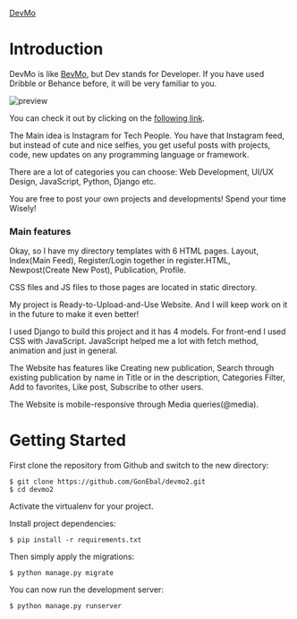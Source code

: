 [DevMo](http://gonebal.pythonanywhere.com/)

# Introduction

DevMo is like [BevMo](https://www.bevmo.com/), but Dev stands for Developer.
If you have used Dribble or Behance before, it will be very familiar to you.

![preview](_screenshots/preview.gif?raw=true "Title")

You can check it out by clicking on the [following link](http://gonebal.pythonanywhere.com/).

The Main idea is Instagram for Tech People. You have that Instagram feed, but
instead of cute and nice selfies, you get useful posts with projects, code, new
updates on any programming language or framework.

There are a lot of categories you can choose: Web Development, UI/UX Design,
JavaScript, Python, Django etc.

You are free to post your own projects and developments! Spend your time Wisely!

### Main features

Okay, so I have my directory templates with 6 HTML pages. Layout, Index(Main Feed),
Register/Login together in register.HTML, Newpost(Create New Post), Publication,
Profile.

CSS files and JS files to those pages are located in static directory.

My project is Ready-to-Upload-and-Use Website. And I will keep work on it in
the future to make it even better!

I used Django to build this project and it has 4 models. For front-end I used
CSS with JavaScript. JavaScript helped me a lot with fetch method, animation
and just in general.

The Website has features like Creating new publication, Search through existing
publication by name in Title or in the description, Categories Filter, Add to
favorites, Like post, Subscribe to other users.

The Website is mobile-responsive through Media queries(@media).

# Getting Started

First clone the repository from Github and switch to the new directory:

    $ git clone https://github.com/GonEbal/devmo2.git
    $ cd devmo2
    
Activate the virtualenv for your project.
    
Install project dependencies:

    $ pip install -r requirements.txt
    
    
Then simply apply the migrations:

    $ python manage.py migrate
    

You can now run the development server:

    $ python manage.py runserver
